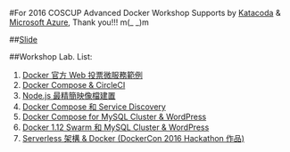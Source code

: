 #For 2016 COSCUP Advanced Docker Workshop
Supports by [Katacoda](https://www.katacoda.com/) & [Microsoft Azure](https://portal.azure.com/), Thank you!!! m(_ _)m

##[Slide](https://goo.gl/GH7jTa)

##Workshop Lab. List:
1. [Docker 官方 Web 投票微服務範例](https://www.katacoda.com/docker/courses/docker2016/1)
2. [Docker Compose & CircleCI](https://www.katacoda.com/philipz/scenarios/7)
3. [Node.js 最精簡映像檔建置](https://www.katacoda.com/philipz/scenarios/2)
4. [Docker Compose 和 Service Discovery](http://www.katacoda.com/docker/courses/docker2016/2)
5. [Docker Compose for MySQL Cluster & WordPress](http://www.katacoda.com/docker/courses/docker2016/4)
6. [Docker 1.12 Swarm 和 MySQL Cluster & WordPress](https://www.katacoda.com/philipz/courses/swarm/1)
7. [Serverless 架構 & Docker (DockerCon 2016 Hackathon 作品)](https://www.katacoda.com/philipz/scenarios/8)
